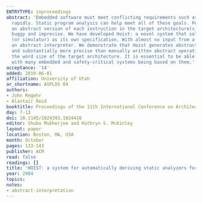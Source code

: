 ```yaml
---
ENTRYTYPE: inproceedings
abstract: 'Embedded software must meet conflicting requirements such as be- ing highly reliable, running on resource-constrained platforms, and being developed
  rapidly. Static program analysis can help meet all of these goals. People developing analyzers for embedded object code face a difficult problem: writing
  an abstract version of each instruction in the target architecture(s). This is currently done by hand, resulting in abstract operations that are both
  buggy and imprecise. We have developed Hoist: a novel system that solves these problems by automatically constructing abstract operations using a microprocessor
  (or simulator) as its own specification. With almost no input from a human, Hoist generates a collection of C functions that are ready to be linked into
  an abstract interpreter. We demonstrate that Hoist generates abstract operations that are correct, having been extensively tested, sufficiently fast,
  and substantially more precise than manually written abstract operations. Hoist is currently limited to eight-bit machines due to costs exponential in
  the word size of the target architecture. It is essential to be able to analyze software running on these small processors: they are important and ubiquitous,
  with many embedded and safety-critical systems being based on them.'
acceptance: '14'
added: 2019-06-01
affiliation: University of Utah
ar_shortname: ASPLOS 04
authors:
- John Regehr
- Alastair Reid
booktitle: Proceedings of the 11th International Conference on Architectural Support for Programming Languages and Operating Systems (ASPLOS 2004)
day: 7-13
doi: 10.1145/1024393.1024410
editor: Shubu Mukherjee and Kathryn S. McKinley
layout: paper
location: Boston, MA, USA
month: October
pages: 133-143
publisher: ACM
read: false
readings: []
title: 'HOIST: a system for automatically deriving static analyzers for embedded systems'
year: 2004
topics:
notes:
- abstract-interpretation
---
```


